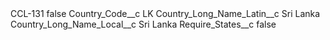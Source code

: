 <?xml version="1.0" encoding="UTF-8"?>
<CustomMetadata xmlns="http://soap.sforce.com/2006/04/metadata" xmlns:xsi="http://www.w3.org/2001/XMLSchema-instance" xmlns:xsd="http://www.w3.org/2001/XMLSchema">
    <label>CCL-131</label>
    <protected>false</protected>
    <values>
        <field>Country_Code__c</field>
        <value xsi:type="xsd:string">LK</value>
    </values>
    <values>
        <field>Country_Long_Name_Latin__c</field>
        <value xsi:type="xsd:string">Sri Lanka</value>
    </values>
    <values>
        <field>Country_Long_Name_Local__c</field>
        <value xsi:type="xsd:string">Sri Lanka</value>
    </values>
    <values>
        <field>Require_States__c</field>
        <value xsi:type="xsd:boolean">false</value>
    </values>
</CustomMetadata>
